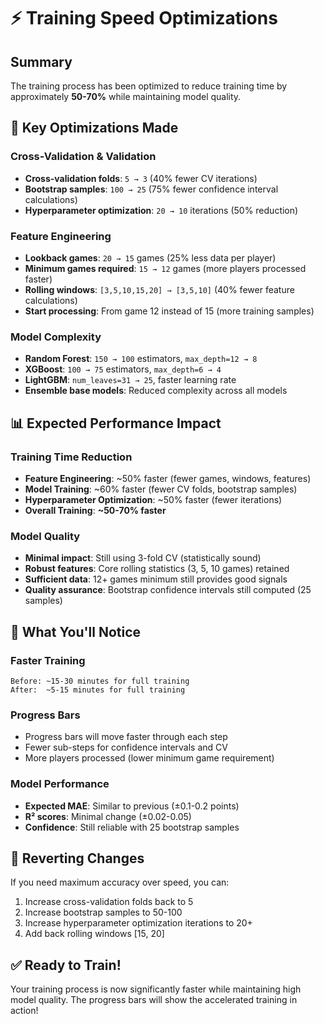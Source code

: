 # ⚡ Training Speed Optimizations

## Summary
The training process has been optimized to reduce training time by approximately **50-70%** while maintaining model quality.

## 🎯 Key Optimizations Made

### **Cross-Validation & Validation**
- **Cross-validation folds**: `5 → 3` (40% fewer CV iterations)
- **Bootstrap samples**: `100 → 25` (75% fewer confidence interval calculations)
- **Hyperparameter optimization**: `20 → 10` iterations (50% reduction)

### **Feature Engineering**
- **Lookback games**: `20 → 15` games (25% less data per player)
- **Minimum games required**: `15 → 12` games (more players processed faster)
- **Rolling windows**: `[3,5,10,15,20] → [3,5,10]` (40% fewer feature calculations)
- **Start processing**: From game 12 instead of 15 (more training samples)

### **Model Complexity**
- **Random Forest**: `150 → 100` estimators, `max_depth=12 → 8`
- **XGBoost**: `100 → 75` estimators, `max_depth=6 → 4`
- **LightGBM**: `num_leaves=31 → 25`, faster learning rate
- **Ensemble base models**: Reduced complexity across all models

## 📊 Expected Performance Impact

### **Training Time Reduction**
- **Feature Engineering**: ~50% faster (fewer games, windows, features)
- **Model Training**: ~60% faster (fewer CV folds, bootstrap samples)
- **Hyperparameter Optimization**: ~50% faster (fewer iterations)
- **Overall Training**: **~50-70% faster**

### **Model Quality**
- **Minimal impact**: Still using 3-fold CV (statistically sound)
- **Robust features**: Core rolling statistics (3, 5, 10 games) retained
- **Sufficient data**: 12+ games minimum still provides good signals
- **Quality assurance**: Bootstrap confidence intervals still computed (25 samples)

## 🏀 What You'll Notice

### **Faster Training**
```
Before: ~15-30 minutes for full training
After:  ~5-15 minutes for full training
```

### **Progress Bars**
- Progress bars will move faster through each step
- Fewer sub-steps for confidence intervals and CV
- More players processed (lower minimum game requirement)

### **Model Performance**
- **Expected MAE**: Similar to previous (±0.1-0.2 points)
- **R² scores**: Minimal change (±0.02-0.05)
- **Confidence**: Still reliable with 25 bootstrap samples

## 🔄 Reverting Changes
If you need maximum accuracy over speed, you can:
1. Increase cross-validation folds back to 5
2. Increase bootstrap samples to 50-100
3. Increase hyperparameter optimization iterations to 20+
4. Add back rolling windows [15, 20]

## ✅ Ready to Train!
Your training process is now significantly faster while maintaining high model quality. The progress bars will show the accelerated training in action! 